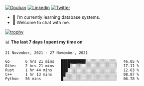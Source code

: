 
<p align="left">
<a href="https://www.douban.com/people/ixxchan"><img src="https://img.shields.io/badge/@ixxchan-007722?style=flat&logo=Douban&logoColor=white" alt="Douban" /></a> 
<a href="https://www.linkedin.com/in/xxchan/?locale=en_US"><img src="https://img.shields.io/badge/@xxchan-0073b1?style=flat&logo=LinkedIn&logoColor=white" alt="Linkedin" /></a> 
<a href="https://twitter.com/yayale_umi"><img src="https://img.shields.io/badge/@yayale__umi-1DA1F2?style=flat&logo=Twitter&logoColor=white" alt="Twitter"/></a>
</p>

- 🌱 I’m currently learning database systems.
- 💬 Welcome to chat with me.


[![trophy](https://github-profile-trophy.vercel.app/?username=xxchan&theme=flat&column=7)](https://github.com/xxchan)


📊 **The last 7 days I spent my time on** 

<!--START_SECTION:waka-->
```text
21 November, 2021 - 27 November, 2021

Go       6 hrs 21 mins   ███████████░░░░░░░░░░░░░░   46.05 % 
Other    2 hrs 21 mins   ████░░░░░░░░░░░░░░░░░░░░░   17.11 % 
Rust     1 hr 44 mins    ███░░░░░░░░░░░░░░░░░░░░░░   12.63 % 
C++      1 hr 13 mins    ██░░░░░░░░░░░░░░░░░░░░░░░   08.87 % 
Python   56 mins         █░░░░░░░░░░░░░░░░░░░░░░░░   06.78 %
```
<!--END_SECTION:waka-->

<!--
**xxchan/xxchan** is a ✨ _special_ ✨ repository because its `README.md` (this file) appears on your GitHub profile.

Here are some ideas to get you started:

- 🔭 I’m currently working on ...
- 🌱 I’m currently learning ...
- 👯 I’m looking to collaborate on ...
- 🤔 I’m looking for help with ...
- 💬 Ask me about ...
- 📫 How to reach me: ...
- 😄 Pronouns: ...
- ⚡ Fun fact: ...
-->
